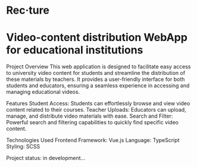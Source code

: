 # Rec·ture

# Video-content distribution WebApp for educational institutions

Project Overview
This web application is designed to facilitate easy access to university video content for students and streamline the distribution of these materials by teachers. It provides a user-friendly interface for both students and educators, ensuring a seamless experience in accessing and managing educational videos.

Features
Student Access: Students can effortlessly browse and view video content related to their courses.
Teacher Uploads: Educators can upload, manage, and distribute video materials with ease.
Search and Filter: Powerful search and filtering capabilities to quickly find specific video content.

Technologies Used
Frontend Framework: Vue.js
Language: TypeScript
Styling: SCSS

Project status: in development...
